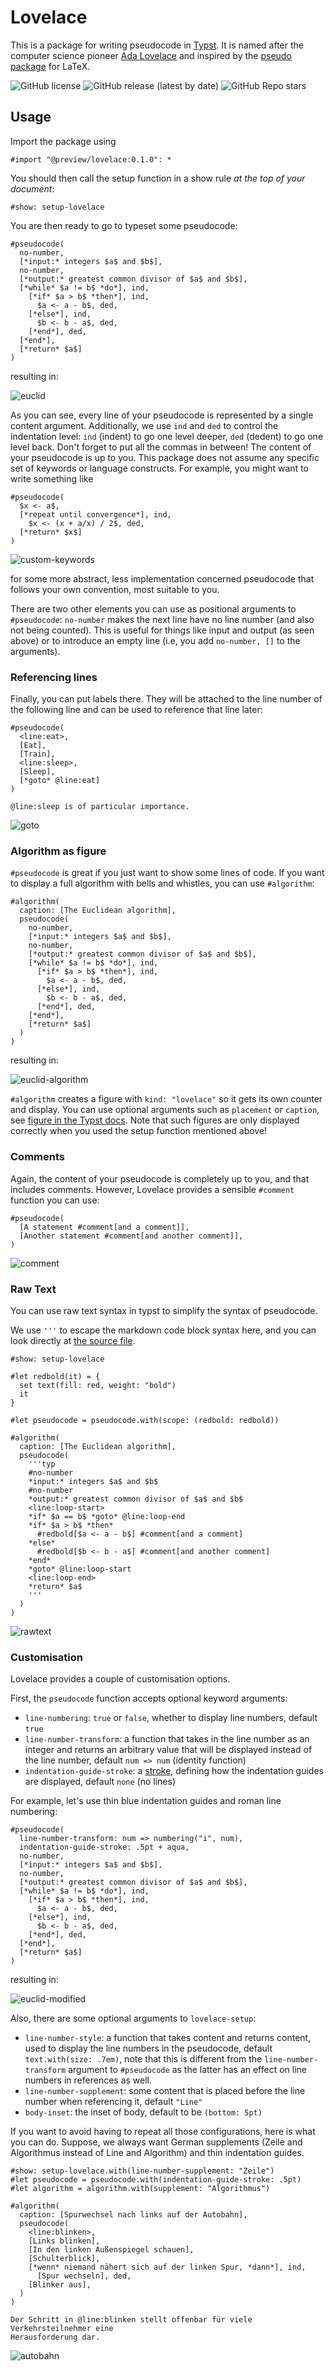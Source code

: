 # Lovelace
This is a package for writing pseudocode in [Typst](https://typst.app/).
It is named after the computer science pioneer
[Ada Lovelace](https://en.wikipedia.org/wiki/Ada_Lovelace) and inspired by the
[pseudo package](https://ctan.org/pkg/pseudo) for LaTeX.

![GitHub license](https://img.shields.io/github/license/andreasKroepelin/lovelace)
![GitHub release (latest by date)](https://img.shields.io/github/v/release/andreasKroepelin/lovelace)
![GitHub Repo stars](https://img.shields.io/github/stars/andreasKroepelin/lovelace)

## Usage
Import the package using
```typ
#import "@preview/lovelace:0.1.0": *
```
You should then call the setup function in a show rule _at the top of your
document_:
```typ
#show: setup-lovelace
```
You are then ready to go to typeset some pseudocode:
```typ
#pseudocode(
  no-number,
  [*input:* integers $a$ and $b$],
  no-number,
  [*output:* greatest common divisor of $a$ and $b$],
  [*while* $a != b$ *do*], ind,
    [*if* $a > b$ *then*], ind,
      $a <- a - b$, ded,
    [*else*], ind,
      $b <- b - a$, ded,
    [*end*], ded,
  [*end*],
  [*return* $a$]
)
```
resulting in:

![euclid](examples/euclid.png)

As you can see, every line of your pseudocode is represented by a single content
argument.
Additionally, we use `ind` and `ded` to control the indentation level:
`ind` (indent) to go one level deeper, `ded` (dedent) to go one level back.
Don't forget to put all the commas in between!
The content of your pseudocode is up to you.
This package does not assume any specific set of keywords or language constructs.
For example, you might want to write something like
```typ
#pseudocode(
  $x <- a$,
  [*repeat until convergence*], ind,
    $x <- (x + a/x) / 2$, ded,
  [*return* $x$]
)
```
![custom-keywords](examples/custom-keywords.png)

for some more abstract, less implementation concerned pseudocode that follows
your own convention, most suitable to you.

There are two other elements you can use as positional arguments to `#pseudocode`:
`no-number` makes the next line have no line number (and also not being counted).
This is useful for things like input and output (as seen above) or to introduce
an empty line (i.e, you add `no-number, []` to the arguments).

### Referencing lines
Finally, you can put labels there.
They will be attached to the line number of the following line and can be used
to reference that line later:
```typ
#pseudocode(
  <line:eat>,
  [Eat],
  [Train],
  <line:sleep>,
  [Sleep],
  [*goto* @line:eat]
)

@line:sleep is of particular importance.
```
![goto](examples/goto.png)


### Algorithm as figure
`#pseudocode` is great if you just want to show some lines of code.
If you want to display a full algorithm with bells and whistles, you can use
`#algorithm`:
```typ
#algorithm(
  caption: [The Euclidean algorithm],
  pseudocode(
    no-number,
    [*input:* integers $a$ and $b$],
    no-number,
    [*output:* greatest common divisor of $a$ and $b$],
    [*while* $a != b$ *do*], ind,
      [*if* $a > b$ *then*], ind,
        $a <- a - b$, ded,
      [*else*], ind,
        $b <- b - a$, ded,
      [*end*], ded,
    [*end*],
    [*return* $a$]
  )
)
```
resulting in:

![euclid-algorithm](examples/euclid-algorithm.png)

`#algorithm` creates a figure with `kind: "lovelace"` so it gets its own counter
and display.
You can use optional arguments such as `placement` or `caption`, see
[figure in the Typst docs](https://typst.app/docs/reference/meta/figure/#parameters).
Note that such figures are only displayed correctly when you used the setup
function mentioned above!

### Comments
Again, the content of your pseudocode is completely up to you, and that includes
comments.
However, Lovelace provides a sensible `#comment` function you can use:
```typ
#pseudocode(
  [A statement #comment[and a comment]],
  [Another statement #comment[and another comment]],
)
```
![comment](examples/comment.png)


### Raw Text
You can use raw text syntax in typst to simplify the syntax of pseudocode.

We use `'''` to escape the markdown code block syntax here, and you can look directly at [the source file](./examples/rawtext.typ).

```typ
#show: setup-lovelace

#let redbold(it) = {
  set text(fill: red, weight: "bold")
  it
}

#let pseudocode = pseudocode.with(scope: (redbold: redbold))

#algorithm(
  caption: [The Euclidean algorithm],
  pseudocode(
    '''typ
    #no-number
    *input:* integers $a$ and $b$
    #no-number
    *output:* greatest common divisor of $a$ and $b$
    <line:loop-start>
    *if* $a == b$ *goto* @line:loop-end
    *if* $a > b$ *then*
      #redbold[$a <- a - b$] #comment[and a comment]
    *else*
      #redbold[$b <- b - a$] #comment[and another comment]
    *end*
    *goto* @line:loop-start
    <line:loop-end>
    *return* $a$
    '''
  )
)
```

![rawtext](examples/rawtext.png)


### Customisation
Lovelace provides a couple of customisation options.

First, the `pseudocode` function accepts optional keyword arguments:
- `line-numbering`: `true` or `false`, whether to display line numbers, default
  `true`
- `line-number-transform`: a function that takes in the line number as an integer
  and returns an arbitrary value that will be displayed instead of the line
  number, default `num => num` (identity function)
- `indentation-guide-stroke`: a
  [stroke](https://typst.app/docs/reference/visualize/line/#parameters-stroke),
  defining how the indentation guides are displayed, default `none` (no lines)

For example, let's use thin blue indentation guides and roman line numbering:
```typ
#pseudocode(
  line-number-transform: num => numbering("i", num),
  indentation-guide-stroke: .5pt + aqua,
  no-number,
  [*input:* integers $a$ and $b$],
  no-number,
  [*output:* greatest common divisor of $a$ and $b$],
  [*while* $a != b$ *do*], ind,
    [*if* $a > b$ *then*], ind,
      $a <- a - b$, ded,
    [*else*], ind,
      $b <- b - a$, ded,
    [*end*], ded,
  [*end*],
  [*return* $a$]
)
```
resulting in:

![euclid-modified](examples/euclid-modified.png)

Also, there are some optional arguments to `lovelace-setup`:
- `line-number-style`: a function that takes content and returns content, used
  to display the line numbers in the pseudocode, default `text.with(size: .7em)`,
  note that this is different from the `line-number-transform` argument to
  `#pseudocode` as the latter has an effect on line numbers in references as well.
- `line-number-supplement`: some content that is placed before the line number
  when referencing it, default `"Line"`
- `body-inset`: the inset of body, default to be `(bottom: 5pt)`

If you want to avoid having to repeat all those configurations, here is what
you can do.
Suppose, we always want German supplements (Zeile and Algorithmus instead of
Line and Algorithm) and thin indentation guides.
```typ
#show: setup-lovelace.with(line-number-supplement: "Zeile")
#let pseudocode = pseudocode.with(indentation-guide-stroke: .5pt)
#let algorithm = algorithm.with(supplement: "Algorithmus")

#algorithm(
  caption: [Spurwechsel nach links auf der Autobahn],
  pseudocode(
    <line:blinken>,
    [Links blinken],
    [In den linken Außenspiegel schauen],
    [Schulterblick],
    [*wenn* niemand nähert sich auf der linken Spur, *dann*], ind,
      [Spur wechseln], ded,
    [Blinker aus],
  )
)

Der Schritt in @line:blinken stellt offenbar für viele Verkehrsteilnehmer eine
Herausforderung dar.
```
![autobahn](examples/autobahn.png)
